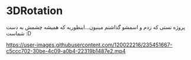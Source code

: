 # 3DRotation
پروژه تستی که زدم و اسمشو گذاشتم مینیون...اینطوریه که همیشه چشمش به دست شماست :D


https://user-images.githubusercontent.com/120022216/235451667-c5ccc702-30be-4c09-a0b4-22319b1487e2.mp4

